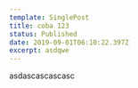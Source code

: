 ```yaml
---
template: SinglePost
title: coba 123
status: Published
date: 2019-09-01T06:10:22.397Z
excerpt: asdqwe
---
```

asdascascascasc
